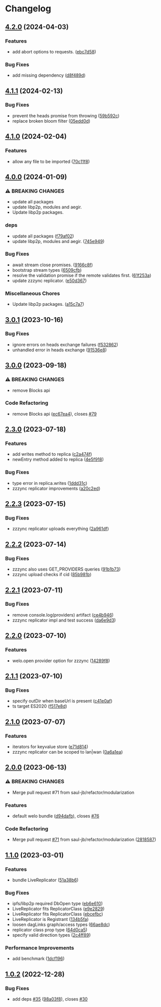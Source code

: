 # Changelog

## [4.2.0](https://github.com/hldb/welo/compare/v4.1.1...v4.2.0) (2024-04-03)


### Features

* add abort options to requests. ([ebc7d58](https://github.com/hldb/welo/commit/ebc7d5804cbf8f32ab570c23b6b049a94f61cd5b))


### Bug Fixes

* add missing dependency ([d8f489d](https://github.com/hldb/welo/commit/d8f489dd310df3e375769de444a11088779b2b71))

## [4.1.1](https://github.com/hldb/welo/compare/v4.1.0...v4.1.1) (2024-02-13)


### Bug Fixes

* prevent the heads promise from throwing ([59b592c](https://github.com/hldb/welo/commit/59b592c8252cfab380d4cd9b50988601cc1d3c38))
* replace broken bloom filter ([05edd0d](https://github.com/hldb/welo/commit/05edd0d52feadd14099c2e20aeb1043b403308aa))

## [4.1.0](https://github.com/hldb/welo/compare/v4.0.0...v4.1.0) (2024-02-04)


### Features

* allow any file to be imported ([70c11f8](https://github.com/hldb/welo/commit/70c11f8a336f3d1da4c17cecc4bedcf3045d8f50))

## [4.0.0](https://github.com/hldb/welo/compare/v3.0.1...v4.0.0) (2024-01-09)


### ⚠ BREAKING CHANGES

* update all packages
* update libp2p, modules and aegir.
* Update libp2p packages.

### deps

* update all packages ([f79af02](https://github.com/hldb/welo/commit/f79af024e5cbbfb3de3f267d265b9328f9afd078))
* update libp2p, modules and aegir. ([745e949](https://github.com/hldb/welo/commit/745e9490090c9bf778e928f9fd80bf9e620f9b8f))


### Bug Fixes

* await stream close promises. ([9166c8f](https://github.com/hldb/welo/commit/9166c8f1d1c8c1be54cb46039ad6890dd3ef7b30))
* bootstrap stream types ([6509cfb](https://github.com/hldb/welo/commit/6509cfbd82f2f31e5b117c711030a7a777d13429))
* resolve the validation promise if the remote validates first. ([61f253a](https://github.com/hldb/welo/commit/61f253a8a96aaf3aa38904aa5f78f1600650639c))
* update zzzync replicator. ([e50d367](https://github.com/hldb/welo/commit/e50d3671b47aaeef74e9b9227708eecff24679f3))


### Miscellaneous Chores

* Update libp2p packages. ([a15c7a7](https://github.com/hldb/welo/commit/a15c7a75fa60f07cc31c8c256b81479cc3daecad))

## [3.0.1](https://github.com/hldb/welo/compare/v3.0.0...v3.0.1) (2023-10-16)


### Bug Fixes

* ignore errors on heads exchange failures ([f532862](https://github.com/hldb/welo/commit/f53286287d4725b06250028088ea7fa216e5e78b))
* unhandled error in heads exchange ([91536e8](https://github.com/hldb/welo/commit/91536e821a4e8162ab8a28a887f637f1bfa1c34a))

## [3.0.0](https://github.com/hldb/welo/compare/v2.3.0...v3.0.0) (2023-09-18)


### ⚠ BREAKING CHANGES

* remove Blocks api

### Code Refactoring

* remove Blocks api ([ec67ea4](https://github.com/hldb/welo/commit/ec67ea4a1be8fb5cf937d2a718717131ecf257f8)), closes [#79](https://github.com/hldb/welo/issues/79)

## [2.3.0](https://github.com/hldb/welo/compare/v2.2.3...v2.3.0) (2023-07-18)


### Features

* add writes method to replica ([c2a474f](https://github.com/hldb/welo/commit/c2a474f6617da42d9b6dac43f7b45c28a6eff2b6))
* newEntry method added to replica ([4e5f918](https://github.com/hldb/welo/commit/4e5f918f274980435120ce5a384d465d56dcef38))


### Bug Fixes

* type error in replica.writes ([1ddd31c](https://github.com/hldb/welo/commit/1ddd31cdb9ddfed9712f7e8240defd75f982d756))
* zzzync replicator improvements ([a20c2ed](https://github.com/hldb/welo/commit/a20c2edf2d5cf804a3d9e350d36445267ffc7148))

## [2.2.3](https://github.com/hldb/welo/compare/v2.2.2...v2.2.3) (2023-07-15)


### Bug Fixes

* zzzync replicator uploads everything ([2a961df](https://github.com/hldb/welo/commit/2a961df0cae9f6c84c6e2c0ba4ebefd9896ed09d))

## [2.2.2](https://github.com/hldb/welo/compare/v2.2.1...v2.2.2) (2023-07-14)


### Bug Fixes

* zzzync also uses GET_PROVIDERS queries ([91b1b73](https://github.com/hldb/welo/commit/91b1b733e8c378ecb178527be339b20cbfe6d8f2))
* zzzync upload checks if cid ([85b981b](https://github.com/hldb/welo/commit/85b981bf135460b540725986dc70c9da41398457))

## [2.2.1](https://github.com/hldb/welo/compare/v2.2.0...v2.2.1) (2023-07-11)


### Bug Fixes

* remove console.log(providers) artifact ([ce4b946](https://github.com/hldb/welo/commit/ce4b946474fb2e9c22f16a1fee3f7b42ae5d8ee8))
* zzzync replicator impl and test success ([da6e9d3](https://github.com/hldb/welo/commit/da6e9d317cb024c5e21a3b62c97b0647b86e4380))

## [2.2.0](https://github.com/hldb/welo/compare/v2.1.1...v2.2.0) (2023-07-10)


### Features

* welo.open provider option for zzzync ([14289f8](https://github.com/hldb/welo/commit/14289f8aa46a998a3960e158ae0e0409695bbc23))

## [2.1.1](https://github.com/hldb/welo/compare/v2.1.0...v2.1.1) (2023-07-10)


### Bug Fixes

* specify outDir when baseUrl is present ([c41e0af](https://github.com/hldb/welo/commit/c41e0af94336f67e1813ac26de8920c983081ce4))
* ts target ES2020 ([f517e8d](https://github.com/hldb/welo/commit/f517e8d6f31df493fa75eee9d42aea639bcbe830))

## [2.1.0](https://github.com/hldb/welo/compare/v2.0.0...v2.1.0) (2023-07-07)


### Features

* iterators for keyvalue store ([e71d814](https://github.com/hldb/welo/commit/e71d8146a23258e562dd5f44897878fbb4e99264))
* zzzync replicator can be scoped to lan|wan ([0a6a1ea](https://github.com/hldb/welo/commit/0a6a1ea216bb2807f8f0a889a9e38431d2cefa89))

## [2.0.0](https://github.com/hldb/welo/compare/v1.1.0...v2.0.0) (2023-06-13)


### ⚠ BREAKING CHANGES

* Merge pull request #71 from saul-jb/refactor/modularization

### Features

* default welo bundle ([d94dafb](https://github.com/hldb/welo/commit/d94dafb8ff880bdb5c42400fa1a309c43900b5d1)), closes [#76](https://github.com/hldb/welo/issues/76)


### Code Refactoring

* Merge pull request [#71](https://github.com/hldb/welo/issues/71) from saul-jb/refactor/modularization ([2818587](https://github.com/hldb/welo/commit/2818587ef756d767963ba7e46233f2c99ee1234f))

## [1.1.0](https://github.com/hldb/welo/compare/v1.0.2...v1.1.0) (2023-03-01)


### Features

* bundle LiveReplicator ([51a38b6](https://github.com/hldb/welo/commit/51a38b67dc6288cafaf58835388116b121a1f14d))


### Bug Fixes

* ipfs/libp2p required DbOpen type ([eb6e610](https://github.com/hldb/welo/commit/eb6e610bb1c080f051a86218db7c582fdcbe11f5))
* LiveReplicator fits ReplicatorClass ([e9e2829](https://github.com/hldb/welo/commit/e9e282971d389cb76dd8ada766ec6020ecf81f2e))
* LiveReplicator fits ReplicatorClass ([ebcefbc](https://github.com/hldb/welo/commit/ebcefbcca6ad08ef437f4a19014e447d1dcb308e))
* LiveReplicator is Registrant ([134b5fa](https://github.com/hldb/welo/commit/134b5fa4bb0a9d83b7d9b2f4bd5e399f24414b84))
* loosen dagLinks graph/access types ([66ae8dc](https://github.com/hldb/welo/commit/66ae8dcd56946ac79b1afe0f8f05132f4ef50262))
* replicator class prop type ([64d0ca5](https://github.com/hldb/welo/commit/64d0ca519ae40e3f9f0db57dd316cbc242a5e6ef))
* specify valid direction types ([2c4ff89](https://github.com/hldb/welo/commit/2c4ff89dc865ff0ccfc98a40ff16cce240300026))


### Performance Improvements

* add benchmark ([1dcf196](https://github.com/hldb/welo/commit/1dcf196ab28a3469fb0e6ad487067d6b55257fc2))

## [1.0.2](https://github.com/hldb/welo/compare/v1.0.1...v1.0.2) (2022-12-28)


### Bug Fixes

* add deps [#35](https://github.com/hldb/welo/issues/35) ([98a03f8](https://github.com/hldb/welo/commit/98a03f8d8ecf1802ee3b2ce2833e428c817e92fc)), closes [#30](https://github.com/hldb/welo/issues/30)
